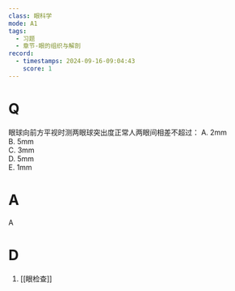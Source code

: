 ```yaml
---
class: 眼科学
mode: A1
tags:
  - 习题
  - 章节-眼的组织与解剖
record:
  - timestamps: 2024-09-16-09:04:43
    score: 1
---
```


# Q
 眼球向前方平视时测两眼球突出度正常人两眼间相差不超过：
A. 2mm  
B. 5mm  
C. 3mm  
D. 5mm  
E. 1mm  
# A
A
# D
1. [[眼检查]]
